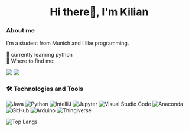 <h1 align="center"> Hi there👋, I'm Kilian</h1>

### About me
I'm a student from Munich and I like programming.

🔭 currently learning python <br>
🎯 Where to find me:

<a href="https://discordapp.com/users/702821727004000307"><img src="https://img.shields.io/badge/dankemerkell-1A1B27?style=flat-square&logo=discord"></a>
<a href="https://www.thingiverse.com/ki_li06/designs"><img src="https://img.shields.io/badge/ki_li06-1A1B27?style=flat-square&logo=thingiverse"></a>

### 🛠  Technologies and Tools
![Java](https://img.shields.io/badge/-Java-informational?style=flat-square&logo=java&logoColor=white&color=eb2d2f)
![Python](https://img.shields.io/badge/Python-3776AB?style=flat-square&logo=python&logoColor=white&color=3776AB)
![IntelliJ](https://img.shields.io/badge/IntelliJ-000000?style=flat-square&logo=intellij-idea&logoColor=white&color=000000)
![Jupyter](https://img.shields.io/static/v1?style=flat-square&message=Jupyter&color=F37626&logo=Jupyter&logoColor=FFFFFF&label=)
![Visual Studio Code](https://img.shields.io/static/v1?style=flat-square&message=Visual+Studio+Code&color=007ACC&logo=Visual+Studio+Code&logoColor=FFFFFF&label=)
![Anaconda](https://img.shields.io/static/v1?style=flat-square&message=Anaconda&color=44A833&logo=Anaconda&logoColor=FFFFFF&label=)
![GitHub](https://img.shields.io/badge/-GitHub-181717?style=flat-square&logo=github)
![Arduino](https://img.shields.io/badge/Arduino-00979D?style=flat-square&logo=Arduino&logoColor=white&color=00979D)
![Thingiverse](https://img.shields.io/static/v1?style=flat-square&message=Thingiverse&color=248BFB&logo=Thingiverse&logoColor=FFFFFF&label=)

![Top Langs](https://github-readme-stats.vercel.app/api/top-langs/?username=ki-li06&theme=tokyonight&layout=compact&langs_count=10&card_width=350)

<!--
**ki-li06/ki-li06** is a ✨ _special_ ✨ repository because its `README.md` (this file) appears on your GitHub profile.


- 🌱 I’m currently learning ...
- 🤔 I’m looking for help with ...
- 💬 Ask me about ...
- 📫 How to reach me: ...
- 😄 Pronouns: ...
- ⚡ Fun fact: ...
-->
